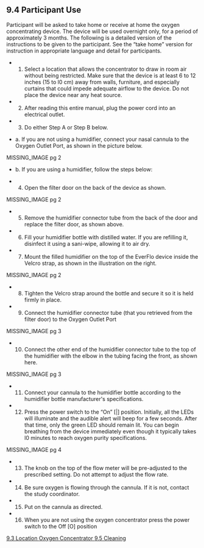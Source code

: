 ## 9.4 Participant Use

Participant will be asked to take home or receive at home the oxygen concentrating device.  The device will be used overnight only, for a period of approximately 3 months.  The following is a detailed version of the instructions to be given to the participant.  See the “take home” version for instruction in appropriate language and detail for participants.

* 1. Select a location that allows the concentrator to draw in room air without being restricted.  Make sure that the device is at least 6 to 12 inches (15 to l0 cm) away from walls, furniture, and especially curtains that could impede adequate airflow to the device. Do not place the device near any heat source. 

* 2. After reading this entire manual, plug the power cord into an electrical outlet.

* 3. Do either Step A or Step B below.

 * a. If you are not using a humidifier, connect your nasal cannula to the Oxygen Outlet Port, as shown in the picture below.

MISSING_IMAGE pg 2

 * b. If you are using a humidifier, follow the steps below: 

* 4. Open the filter door on the back of the device as shown.

MISSING_IMAGE pg 2

* 5.	Remove the humidifier connector tube from the back of the door and replace the filter door, as shown above.

* 6. Fill your humidifier bottle with distilled water.  If you are refilling it, disinfect it using a sani-wipe, allowing it to air dry.

* 7. Mount the filled humidifier on the top of the EverFlo device inside the Velcro strap, as shown in the illustration on the right. 

MISSING_IMAGE pg 2

* 8. Tighten the Velcro strap around the bottle and secure it so it is held firmly in place.

* 9. Connect the humidifier connector tube (that you retrieved from the filter door) to the Oxygen Outlet Port  

MISSING_IMAGE pg 3

* 10. Connect the other end of the humidifier connector tube to the top of the humidifier with the elbow in the tubing facing the front, as shown here. 

MISSING_IMAGE pg 3

* 11. Connect your cannula to the humidifier bottle according to the humidifier bottle manufacturer's specifications.

* 12. Press the power switch to the “On” [|] position.  Initially, all the LEDs will illuminate and the audible alert will beep for a few seconds.  After that time, only the green LED should remain lit.  You can begin breathing from the device immediately even though it typically takes l0 minutes to reach oxygen purity specifications. 

MISSING_IMAGE pg 4

* 13. The knob on the top of the flow meter will be pre-adjusted to the prescribed setting.  Do not attempt to adjust the flow rate.

* 14. Be sure oxygen is flowing through the cannula. If it is not, contact the study coordinator.

* 15. Put on the cannula as directed.  

* 16. When you are not using the oxygen concentrator press the power switch to the Off [O] position


<div class="center">
<div class="btn-group">
  <a href=":pages_path:/manuals/oxygen-concentrator/9-03-location.md" class="btn btn-default">
    <span class="glyphicon glyphicon-chevron-left"></span>
    9.3 Location
  </a>

  <a href=":pages_path:/manuals/oxygen-concentrator" class="btn btn-default">
    <span class="glyphicon glyphicon-chevron-up"></span>
    Oxygen Concentrator
  </a>

  <a href=":pages_path:/manuals/oxygen-concentrator/9-05-cleaning.md" class="btn btn-success">
    9.5 Cleaning
    <span class="glyphicon glyphicon-chevron-right"></span>
  </a>
</div>
</div>
